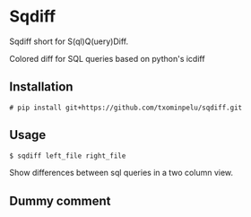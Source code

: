 # Sqdiff

Sqdiff short for S(ql)Q(uery)Diff.

Colored diff for SQL queries based on python's icdiff

## Installation

```
# pip install git+https://github.com/txominpelu/sqdiff.git
```

## Usage

```sh
$ sqdiff left_file right_file
```

Show differences between sql queries in a two column view.

## Dummy comment

